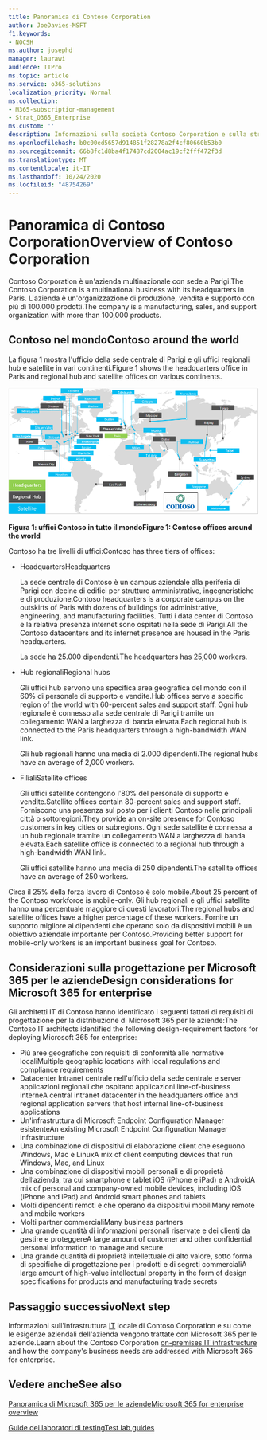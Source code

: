 ```yaml
---
title: Panoramica di Contoso Corporation
author: JoeDavies-MSFT
f1.keywords:
- NOCSH
ms.author: josephd
manager: laurawi
audience: ITPro
ms.topic: article
ms.service: o365-solutions
localization_priority: Normal
ms.collection:
- M365-subscription-management
- Strat_O365_Enterprise
ms.custom: ''
description: Informazioni sulla società Contoso Corporation e sulla struttura a livelli dei suoi uffici nel mondo.
ms.openlocfilehash: b0c00ed5657d914851f28278a2f4cf80660b53b0
ms.sourcegitcommit: 66b8fc1d8ba4f17487cd2004ac19cf2fff472f3d
ms.translationtype: MT
ms.contentlocale: it-IT
ms.lasthandoff: 10/24/2020
ms.locfileid: "48754269"
---
```

# <a name="overview-of-contoso-corporation"></a><span data-ttu-id="bad1b-103">Panoramica di Contoso Corporation</span><span class="sxs-lookup"><span data-stu-id="bad1b-103">Overview of Contoso Corporation</span></span>

<span data-ttu-id="bad1b-104">Contoso Corporation è un'azienda multinazionale con sede a Parigi.</span><span class="sxs-lookup"><span data-stu-id="bad1b-104">The Contoso Corporation is a multinational business with its headquarters in Paris.</span></span> <span data-ttu-id="bad1b-105">L'azienda è un'organizzazione di produzione, vendita e supporto con più di 100.000 prodotti.</span><span class="sxs-lookup"><span data-stu-id="bad1b-105">The company is a manufacturing, sales, and support organization with more than 100,000 products.</span></span>

## <a name="contoso-around-the-world"></a><span data-ttu-id="bad1b-106">Contoso nel mondo</span><span class="sxs-lookup"><span data-stu-id="bad1b-106">Contoso around the world</span></span>

<span data-ttu-id="bad1b-107">La figura 1 mostra l'ufficio della sede centrale di Parigi e gli uffici regionali hub e satellite in vari continenti.</span><span class="sxs-lookup"><span data-stu-id="bad1b-107">Figure 1 shows the headquarters office in Paris and regional hub and satellite offices on various continents.</span></span>

![Uffici Contoso in tutto il mondo](../media/contoso-overview/contoso-overview-fig1.png)

<span data-ttu-id="bad1b-109">**Figura 1: uffici Contoso in tutto il mondo**</span><span class="sxs-lookup"><span data-stu-id="bad1b-109">**Figure 1: Contoso offices around the world**</span></span>
 
<span data-ttu-id="bad1b-110">Contoso ha tre livelli di uffici:</span><span class="sxs-lookup"><span data-stu-id="bad1b-110">Contoso has three tiers of offices:</span></span>

- <span data-ttu-id="bad1b-111">Headquarters</span><span class="sxs-lookup"><span data-stu-id="bad1b-111">Headquarters</span></span>

  <span data-ttu-id="bad1b-112">La sede centrale di Contoso è un campus aziendale alla periferia di Parigi con decine di edifici per strutture amministrative, ingegneristiche e di produzione.</span><span class="sxs-lookup"><span data-stu-id="bad1b-112">Contoso headquarters is a corporate campus on the outskirts of Paris with dozens of buildings for administrative, engineering, and manufacturing facilities.</span></span> <span data-ttu-id="bad1b-113">Tutti i data center di Contoso e la relativa presenza internet sono ospitati nella sede di Parigi.</span><span class="sxs-lookup"><span data-stu-id="bad1b-113">All the Contoso datacenters and its internet presence are housed in the Paris headquarters.</span></span>

  <span data-ttu-id="bad1b-114">La sede ha 25.000 dipendenti.</span><span class="sxs-lookup"><span data-stu-id="bad1b-114">The headquarters has 25,000 workers.</span></span>

- <span data-ttu-id="bad1b-115">Hub regionali</span><span class="sxs-lookup"><span data-stu-id="bad1b-115">Regional hubs</span></span>

  <span data-ttu-id="bad1b-116">Gli uffici hub servono una specifica area geografica del mondo con il 60% di personale di supporto e vendite.</span><span class="sxs-lookup"><span data-stu-id="bad1b-116">Hub offices serve a specific region of the world with 60-percent sales and support staff.</span></span> <span data-ttu-id="bad1b-117">Ogni hub regionale è connesso alla sede centrale di Parigi tramite un collegamento WAN a larghezza di banda elevata.</span><span class="sxs-lookup"><span data-stu-id="bad1b-117">Each regional hub is connected to the Paris headquarters through a high-bandwidth WAN link.</span></span>

  <span data-ttu-id="bad1b-118">Gli hub regionali hanno una media di 2.000 dipendenti.</span><span class="sxs-lookup"><span data-stu-id="bad1b-118">The regional hubs have an average of 2,000 workers.</span></span>

- <span data-ttu-id="bad1b-119">Filiali</span><span class="sxs-lookup"><span data-stu-id="bad1b-119">Satellite offices</span></span>

  <span data-ttu-id="bad1b-120">Gli uffici satellite contengono l'80% del personale di supporto e vendite.</span><span class="sxs-lookup"><span data-stu-id="bad1b-120">Satellite offices contain 80-percent sales and support staff.</span></span> <span data-ttu-id="bad1b-121">Forniscono una presenza sul posto per i clienti Contoso nelle principali città o sottoregioni.</span><span class="sxs-lookup"><span data-stu-id="bad1b-121">They provide an on-site presence for Contoso customers in key cities or subregions.</span></span> <span data-ttu-id="bad1b-122">Ogni sede satellite è connessa a un hub regionale tramite un collegamento WAN a larghezza di banda elevata.</span><span class="sxs-lookup"><span data-stu-id="bad1b-122">Each satellite office is connected to a regional hub through a high-bandwidth WAN link.</span></span>

  <span data-ttu-id="bad1b-123">Gli uffici satellite hanno una media di 250 dipendenti.</span><span class="sxs-lookup"><span data-stu-id="bad1b-123">The satellite offices have an average of 250 workers.</span></span>

<span data-ttu-id="bad1b-124">Circa il 25% della forza lavoro di Contoso è solo mobile.</span><span class="sxs-lookup"><span data-stu-id="bad1b-124">About 25 percent of the Contoso workforce is mobile-only.</span></span> <span data-ttu-id="bad1b-125">Gli hub regionali e gli uffici satellite hanno una percentuale maggiore di questi lavoratori.</span><span class="sxs-lookup"><span data-stu-id="bad1b-125">The regional hubs and satellite offices have a higher percentage of these workers.</span></span> <span data-ttu-id="bad1b-126">Fornire un supporto migliore ai dipendenti che operano solo da dispositivi mobili è un obiettivo aziendale importante per Contoso.</span><span class="sxs-lookup"><span data-stu-id="bad1b-126">Providing better support for mobile-only workers is an important business goal for Contoso.</span></span>

## <a name="design-considerations-for-microsoft-365-for-enterprise"></a><span data-ttu-id="bad1b-127">Considerazioni sulla progettazione per Microsoft 365 per le aziende</span><span class="sxs-lookup"><span data-stu-id="bad1b-127">Design considerations for Microsoft 365 for enterprise</span></span>

<span data-ttu-id="bad1b-128">Gli architetti IT di Contoso hanno identificato i seguenti fattori di requisiti di progettazione per la distribuzione di Microsoft 365 per le aziende:</span><span class="sxs-lookup"><span data-stu-id="bad1b-128">The Contoso IT architects identified the following design-requirement factors for deploying Microsoft 365 for enterprise:</span></span>

- <span data-ttu-id="bad1b-129">Più aree geografiche con requisiti di conformità alle normative locali</span><span class="sxs-lookup"><span data-stu-id="bad1b-129">Multiple geographic locations with local regulations and compliance requirements</span></span>
- <span data-ttu-id="bad1b-130">Datacenter Intranet centrale nell'ufficio della sede centrale e server applicazioni regionali che ospitano applicazioni line-of-business interne</span><span class="sxs-lookup"><span data-stu-id="bad1b-130">A central intranet datacenter in the headquarters office and regional application servers that host internal line-of-business applications</span></span>
- <span data-ttu-id="bad1b-131">Un'infrastruttura di Microsoft Endpoint Configuration Manager esistente</span><span class="sxs-lookup"><span data-stu-id="bad1b-131">An existing Microsoft Endpoint Configuration Manager infrastructure</span></span>
- <span data-ttu-id="bad1b-132">Una combinazione di dispositivi di elaborazione client che eseguono Windows, Mac e Linux</span><span class="sxs-lookup"><span data-stu-id="bad1b-132">A mix of client computing devices that run Windows, Mac, and Linux</span></span>
- <span data-ttu-id="bad1b-133">Una combinazione di dispositivi mobili personali e di proprietà dell’azienda, tra cui smartphone e tablet iOS (iPhone e iPad) e Android</span><span class="sxs-lookup"><span data-stu-id="bad1b-133">A mix of personal and company-owned mobile devices, including iOS (iPhone and iPad) and Android smart phones and tablets</span></span>
- <span data-ttu-id="bad1b-134">Molti dipendenti remoti e che operano da dispositivi mobili</span><span class="sxs-lookup"><span data-stu-id="bad1b-134">Many remote and mobile workers</span></span>
- <span data-ttu-id="bad1b-135">Molti partner commerciali</span><span class="sxs-lookup"><span data-stu-id="bad1b-135">Many business partners</span></span>
- <span data-ttu-id="bad1b-136">Una grande quantità di informazioni personali riservate e dei clienti da gestire e proteggere</span><span class="sxs-lookup"><span data-stu-id="bad1b-136">A large amount of customer and other confidential personal information to manage and secure</span></span>
- <span data-ttu-id="bad1b-137">Una grande quantità di proprietà intellettuale di alto valore, sotto forma di specifiche di progettazione per i prodotti e di segreti commerciali</span><span class="sxs-lookup"><span data-stu-id="bad1b-137">A large amount of high-value intellectual property in the form of design specifications for products and manufacturing trade secrets</span></span>

## <a name="next-step"></a><span data-ttu-id="bad1b-138">Passaggio successivo</span><span class="sxs-lookup"><span data-stu-id="bad1b-138">Next step</span></span>

<span data-ttu-id="bad1b-139">Informazioni sull'infrastruttura [IT](contoso-infra-needs.md) locale di Contoso Corporation e su come le esigenze aziendali dell'azienda vengono trattate con Microsoft 365 per le aziende.</span><span class="sxs-lookup"><span data-stu-id="bad1b-139">Learn about the Contoso Corporation [on-premises IT infrastructure](contoso-infra-needs.md) and how the company's business needs are addressed with Microsoft 365 for enterprise.</span></span>

## <a name="see-also"></a><span data-ttu-id="bad1b-140">Vedere anche</span><span class="sxs-lookup"><span data-stu-id="bad1b-140">See also</span></span>

[<span data-ttu-id="bad1b-141">Panoramica di Microsoft 365 per le aziende</span><span class="sxs-lookup"><span data-stu-id="bad1b-141">Microsoft 365 for enterprise overview</span></span>](microsoft-365-overview.md)

[<span data-ttu-id="bad1b-142">Guide dei laboratori di testing</span><span class="sxs-lookup"><span data-stu-id="bad1b-142">Test lab guides</span></span>](m365-enterprise-test-lab-guides.md)
